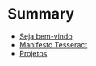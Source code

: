 # Summary

* [Seja bem-vindo](README.md)
* [Manifesto Tesseract](manifesto-tesseract.md)
* [Projetos](projetos.md)

